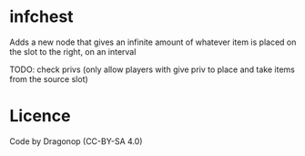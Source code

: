# infchest
Adds a new node that gives an infinite amount of whatever item is placed on the slot to the right, on an interval

TODO: check privs (only allow players with give priv to place and take items from the source slot)

# Licence
Code by Dragonop (CC-BY-SA 4.0)
